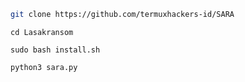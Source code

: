 
```bash
git clone https://github.com/termuxhackers-id/SARA
```
```
cd Lasakransom
```
```
sudo bash install.sh

python3 sara.py
